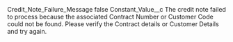 <?xml version="1.0" encoding="UTF-8"?>
<CustomMetadata xmlns="http://soap.sforce.com/2006/04/metadata" xmlns:xsi="http://www.w3.org/2001/XMLSchema-instance" xmlns:xsd="http://www.w3.org/2001/XMLSchema">
    <label>Credit_Note_Failure_Message</label>
    <protected>false</protected>
    <values>
        <field>Constant_Value__c</field>
        <value xsi:type="xsd:string">The credit note failed to process because the associated Contract Number or Customer Code could not be found. Please verify the Contract details or Customer Details and try again.</value>
    </values>
</CustomMetadata>
